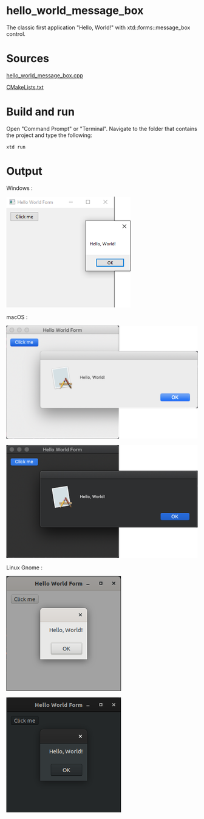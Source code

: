 # hello_world_message_box

The classic first application "Hello, World!" with xtd::forms::message_box control.

# Sources

[hello_world_message_box.cpp](hello_world_message_box.cpp)

[CMakeLists.txt](CMakeLists.txt)

# Build and run

Open "Command Prompt" or "Terminal". Navigate to the folder that contains the project and type the following:

```shell
xtd run
```

# Output

Windows :

![Screenshot](../../../docs/pictures/examples/hello_world_message_box_w.png)

macOS :

![Screenshot](../../../docs/pictures/examples/hello_world_message_box_m.png)

![Screenshot](../../../docs/pictures/examples/hello_world_message_box_md.png)

Linux Gnome :

![Screenshot](../../../docs/pictures/examples/hello_world_message_box_g.png)

![Screenshot](../../../docs/pictures/examples/hello_world_message_box_gd.png)
